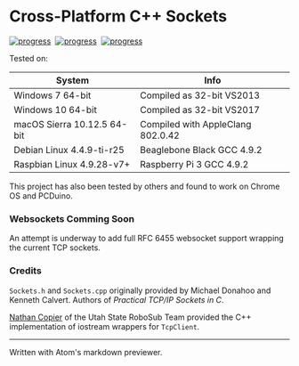 # Cross-Platform C++ Sockets

[![progress](https://img.shields.io/badge/OSX-unknown-yellow.svg)]()&nbsp;
[![progress](https://img.shields.io/badge/Win32-unkown-yellow.svg)]()&nbsp;
[![progress](https://img.shields.io/badge/Debian-failed-red.svg)]()

Tested on:<br>

| System | Info |
| --- | --- |
| Windows 7 64-bit | Compiled as 32-bit VS2013 |
| Windows 10 64-bit | Compiled as 32-bit VS2017 |
| macOS Sierra 10.12.5 64-bit | Compiled with AppleClang 802.0.42 |
| Debian Linux 4.4.9-ti-r25 | Beaglebone Black GCC 4.9.2 |
| Raspbian Linux 4.9.28-v7+ | Raspberry Pi 3 GCC 4.9.2 |

This project has also been tested by others and found to work on Chrome OS and PCDuino.

### Websockets Comming Soon
An attempt is underway to add full RFC 6455 websocket support wrapping the current TCP sockets.

### Credits
`Sockets.h` and `Sockets.cpp` originally provided by Michael Donahoo and Kenneth Calvert. Authors of _Practical TCP/IP Sockets in C_.

[Nathan Copier](https://github.com/nfcopier) of the Utah State RoboSub Team provided the C++ implementation of iostream wrappers for `TcpClient`.


___
Written with Atom's markdown previewer.
